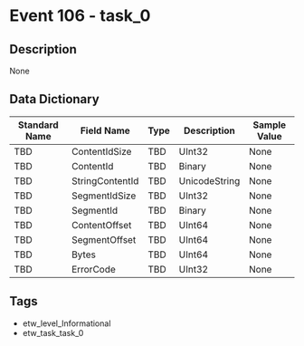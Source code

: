 # Event 106 - task_0

## Description
None

## Data Dictionary
|Standard Name|Field Name|Type|Description|Sample Value|
|---|---|---|---|---|
|TBD|ContentIdSize|TBD|UInt32|None|None|
|TBD|ContentId|TBD|Binary|None|None|
|TBD|StringContentId|TBD|UnicodeString|None|None|
|TBD|SegmentIdSize|TBD|UInt32|None|None|
|TBD|SegmentId|TBD|Binary|None|None|
|TBD|ContentOffset|TBD|UInt64|None|None|
|TBD|SegmentOffset|TBD|UInt64|None|None|
|TBD|Bytes|TBD|UInt64|None|None|
|TBD|ErrorCode|TBD|UInt32|None|None|

## Tags
* etw_level_Informational
* etw_task_task_0